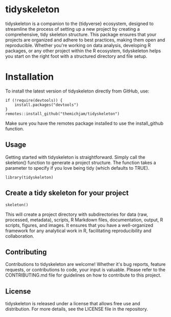 # tidyskeleton
tidyskeleton is a companion to the {tidyverse} ecosystem, designed to streamline the process of setting up a new project by creating a comprehensive, tidy skeleton structure. This package ensures that your projects are organized and adhere to best practices, making them open and reproducible. Whether you're working on data analysis, developing R packages, or any other project within the R ecosystem, tidyskeleton helps you start on the right foot with a structured directory and file setup.

# Installation 
To install the latest version of tidyskeleton directly from GitHub, use:

```
if (!require(devtools)) {
    install.packages("devtools")
}
remotes::install_github("themichjam/tidyskeleton")
```

Make sure you have the remotes package installed to use the install_github function.

## Usage
Getting started with tidyskeleton is straightforward. Simply call the skeleton() function to generate a project structure. The function takes a parameter to specify if you love being tidy (which defaults to TRUE).

```
library(tidyskeleton)
```

## Create a tidy skeleton for your project

```
skeleton()
```

This will create a project directory with subdirectories for data (raw, processed, metadata), scripts, R Markdown files, documentation, output, R scripts, figures, and images. It ensures that you have a well-organized framework for any analytical work in R, facilitating reproducibility and collaboration.

## Contributing
Contributions to tidyskeleton are welcome! Whether it's bug reports, feature requests, or contributions to code, your input is valuable. Please refer to the CONTRIBUTING.md file for guidelines on how to contribute to this project.

## License
tidyskeleton is released under a license that allows free use and distribution. For more details, see the LICENSE file in the repository.
